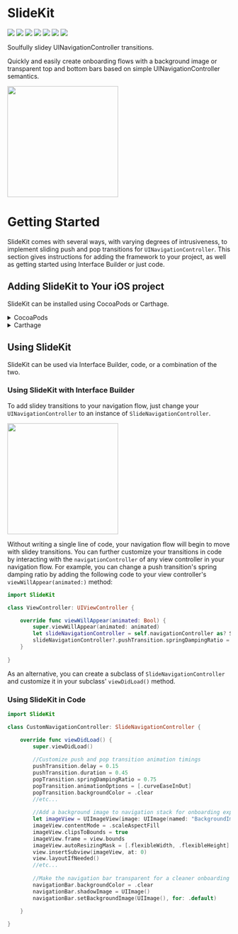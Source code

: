# SlideKit 
[![](https://travis-ci.com/Kjens93/SlideKit.svg?branch=master)](https://travis-ci.com/Kjens93/SlideKit)
[![](https://api.codacy.com/project/badge/Grade/9a4bcdc62f534a28b7931486d3299e7e)](https://app.codacy.com/app/Kjens93/SlideKit)
[![](https://img.shields.io/cocoapods/v/SlideKit.svg)](https://cocoapods.org/pods/SlideKit)
[![](https://img.shields.io/badge/Carthage-compatible-4BC51D.svg?style=flat)](https://github.com/Kjens93/SlideKit)
[![](https://img.shields.io/cocoapods/l/SlideKit.svg)](https://cocoapods.org/pods/SlideKit)
[![](https://img.shields.io/cocoapods/p/SlideKit.svg)](https://cocoapods.org/pods/SlideKit)
[![](https://img.shields.io/cocoapods/dt/SlideKit.svg)](https://cocoapods.org/pods/SlideKit)


Soulfully slidey UINavigationController transitions.

Quickly and easily create onboarding flows with a background image or transparent top and bottom bars based on simple UINavigationController semantics.

<img src="https://user-images.githubusercontent.com/15389109/42902178-00605a04-8a8b-11e8-900e-d13efd090e32.gif" width="250px">

# Getting Started
SlideKit comes with several ways, with varying degrees of intrusiveness, to implement sliding push and pop transitions for `UINavigationController`. This section gives instructions for adding the framework to your project, as well as getting started using Interface Builder or just code.

## Adding SlideKit to Your iOS project
SlideKit can be installed using CocoaPods or Carthage.

<details>
<summary>CocoaPods</summary>

```ruby
pod 'SlideKit'
```

</details>

<details>
<summary>Carthage</summary>

```ruby
github "Kjens93/SlideKit"
```

</details>

## Using SlideKit
SlideKit can be used via Interface Builder, code, or a combination of the two.

### Using SlideKit with Interface Builder
To add slidey transitions to your navigation flow, just change your `UINavigationController` to an instance of `SlideNavigationController`.

<img src="https://user-images.githubusercontent.com/15389109/43020705-2a383d58-8c1e-11e8-8469-85e4a066f25e.gif" height="250px" >

Without writing a single line of code, your navigation flow will begin to move with slidey transitions. You can further customize your transitions in code by interacting with the `navigationController` of any view controller in your navigation flow. For example, you can change a push transition's spring damping ratio by adding the following code to your view controller's `viewWillAppear(animated:)` method:

```swift
import SlideKit

class ViewController: UIViewController {

    override func viewWillAppear(animated: Bool) {
        super.viewWillAppear(animated: animated)
        let slideNavigationController = self.navigationController as? SlideNavigationController
        slideNavigationController?.pushTransition.springDampingRatio = 0.75
    }
    
}
```

As an alternative, you can create a subclass of `SlideNavigationController` and customize it in your subclass' `viewDidLoad()` method.

### Using SlideKit in Code

```swift
import SlideKit

class CustomNavigationController: SlideNavigationController {

    override func viewDidLoad() {
        super.viewDidLoad()
        
        //Customize push and pop transition animation timings
        pushTransition.delay = 0.15
        pushTransition.duration = 0.45
        popTransition.springDampingRatio = 0.75
        popTransition.animationOptions = [.curveEaseInOut]
        popTransition.backgroundColor = .clear
        //etc...
        
        //Add a background image to navigation stack for onboarding experience
        let imageView = UIImageView(image: UIImage(named: "BackgroundImage"))
        imageView.contentMode = .scaleAspectFill
        imageView.clipsToBounds = true
        imageView.frame = view.bounds
        imageView.autoResizingMask = [.flexibleWidth, .flexibleHeight]
        view.insertSubview(imageView, at: 0)
        view.layoutIfNeeded()
        //etc...
        
        //Make the navigation bar transparent for a cleaner onboarding experience
        navigationBar.backgroundColor = .clear
        navigationBar.shadowImage = UIImage()
        navigationBar.setBackgroundImage(UIImage(), for: .default)  
        
    }

}
```

